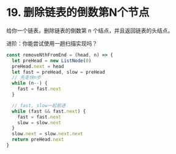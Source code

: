 # 19. 删除链表的倒数第N个节点
给你一个链表，删除链表的倒数第 n 个结点，并且返回链表的头结点。

进阶：你能尝试使用一趟扫描实现吗？

```js
const removeNthFromEnd = (head, n) => {
  let preHead = new ListNode(0)
  preHead.next = head
  let fast = preHead, slow = preHead
  // 先走快n步
  while (n--) {
    fast = fast.next
  }

  // fast, slow一起前进
  while (fast && fast.next) {
    fast = fast.next
    slow = slow.next
  }
  slow.next = slow.next.next
  return preHead.next
}
```